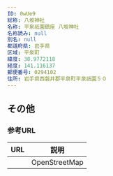 ```yaml
---
ID: 0wUe9
総称: 八坂神社
名称: 平泉祇園鎮座 八坂神社
名称読み: null
別名: null
都道府県: 岩手県
区域: 平泉町
緯度: 38.9772118
経度: 141.116137
郵便番号: 0294102
住所: 岩手県西磐井郡平泉町平泉祇園５０
---
```


## その他

### 参考URL

| URL | 説明          |
| --- | ------------- |
|     | OpenStreetMap |
